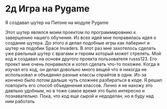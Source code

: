 # 2д Игра на Pygame<br>
Я создавал шутер на Питоне на модуле Pygame

Этот шутер являлся моим проектом по программировнию к завершению нашего обучения. Из всех идей мне понравилась идея о создание шутера. До этого я делал подобные игры как лаберинт и шутер на подобии Space Invaders. В этот раз мне захотелось сделать уже раельный шутер с врагами и героям который может стрелять. Мой код я создавал на основе другого проекта пользователя russs123. Его проект мне очень понравился и хотел сделать что-то похожее. Когда я изучал его код, он делал довольно много вещей что я никогда не использовал и объеденял разные классы спрайтов в одни. Из-за кончено было потом дальше чуть сложнее разбираться в коде. Я решил повторить его способ объеденения классов. Лично я не нахожу это давльно удобным, но в тоже самое время это было интересно и познавательно. Пока, что код еще сырой и недоделан, но я буду над ним работать<br>



